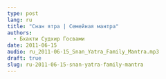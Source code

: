 ```yaml
---
type: post
lang: ru
title: "Снан ятра | Семейная мантра"
authors:
  - Бхакти Судхир Госвами
date: 2011-06-15
audio: ru_2011-06-15_Snan_Yatra_Family_Mantra.mp3
draft: true
slug: ru-2011-06-15-snan-yatra-family-mantra
---
```



